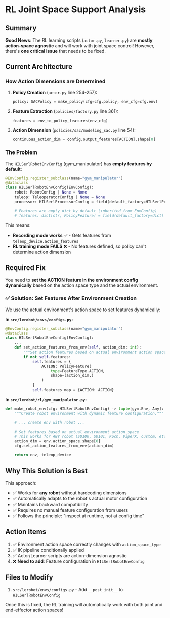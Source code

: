 # RL Joint Space Support Analysis

## Summary

**Good News**: The RL learning scripts (`actor.py`, `learner.py`) are **mostly action-space agnostic** and will work with joint space control! However, there's **one critical issue** that needs to be fixed.

## Current Architecture

### How Action Dimensions are Determined

1. **Policy Creation** (`actor.py` line 254-257):

   ```python
   policy: SACPolicy = make_policy(cfg=cfg.policy, env_cfg=cfg.env)
   ```

2. **Feature Extraction** (`policies/factory.py` line 361):

   ```python
   features = env_to_policy_features(env_cfg)
   ```

3. **Action Dimension** (`policies/sac/modeling_sac.py` line 54):
   ```python
   continuous_action_dim = config.output_features[ACTION].shape[0]
   ```

### The Problem

The `HILSerlRobotEnvConfig` (gym_manipulator) has **empty features by default**:

```python
@EnvConfig.register_subclass(name="gym_manipulator")
@dataclass
class HILSerlRobotEnvConfig(EnvConfig):
    robot: RobotConfig | None = None
    teleop: TeleoperatorConfig | None = None
    processor: HILSerlProcessorConfig = field(default_factory=HILSerlProcessorConfig)

    # Features are empty dict by default (inherited from EnvConfig)
    # features: dict[str, PolicyFeature] = field(default_factory=dict)
```

This means:

- **Recording mode works** ✅ - Gets features from `teleop_device.action_features`
- **RL training mode FAILS** ❌ - No features defined, so policy can't determine action dimension

## Required Fix

You need to **set the ACTION feature in the environment config dynamically** based on the action space type and the actual environment.

### ✅ Solution: Set Features After Environment Creation

We use the actual environment's action space to set features dynamically:

**In `src/lerobot/envs/configs.py`:**

```python
@EnvConfig.register_subclass(name="gym_manipulator")
@dataclass
class HILSerlRobotEnvConfig(EnvConfig):
    ...
    def set_action_features_from_env(self, action_dim: int):
        """Set action features based on actual environment action space."""
        if not self.features:
            self.features = {
                ACTION: PolicyFeature(
                    type=FeatureType.ACTION,
                    shape=(action_dim,)
                )
            }
            self.features_map = {ACTION: ACTION}
```

**In `src/lerobot/rl/gym_manipulator.py`:**

```python
def make_robot_env(cfg: HILSerlRobotEnvConfig) -> tuple[gym.Env, Any]:
    """Create robot environment with dynamic feature configuration."""

    # ... create env with robot ...

    # Set features based on actual environment action space
    # This works for ANY robot (SO100, SO101, Koch, ViperX, custom, etc.)
    action_dim = env.action_space.shape[0]
    cfg.set_action_features_from_env(action_dim)

    return env, teleop_device
```

## Why This Solution is Best

This approach:

- ✅ Works for **any robot** without hardcoding dimensions
- ✅ Automatically adapts to the robot's actual motor configuration
- ✅ Maintains backward compatibility
- ✅ Requires no manual feature configuration from users
- ✅ Follows the principle: "inspect at runtime, not at config time"

## Action Items

1. ✅ Environment action space correctly changes with `action_space_type`
2. ✅ IK pipeline conditionally applied
3. ✅ Actor/Learner scripts are action-dimension agnostic
4. ❌ **Need to add**: Feature configuration in `HILSerlRobotEnvConfig`

## Files to Modify

1. `src/lerobot/envs/configs.py` - Add `__post_init__` to `HILSerlRobotEnvConfig`

Once this is fixed, the RL training will automatically work with both joint and end-effector action spaces!
